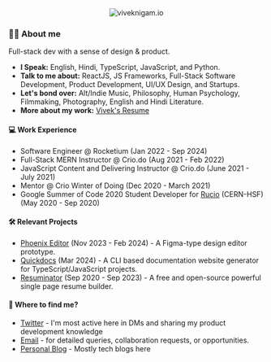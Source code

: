 <!--
**viveknigam3003/viveknigam3003** is a ✨ _special_ ✨ repository because its `README.md` (this file) appears on your GitHub profile.-->
<div align="center">
  <a>
    <img src="https://github.com/viveknigam3003/viveknigam3003/assets/30192068/21a33243-adf0-42cf-bba8-14a1ad431b21" alt="viveknigam.io" />
  </a>
</div>

### 👋🏻 About me
Full-stack dev with a sense of design & product. 

* **I Speak:** English, Hindi, TypeScript, JavaScript, and Python.
* **Talk to me about:** ReactJS, JS Frameworks, Full-Stack Software Development, Product Development, UI/UX Design, and Startups.
* **Let's bond over:** Alt/Indie Music, Philosophy, Human Psychology, Filmmaking, Photography, English and Hindi Literature.
* **More about my work:** [Vivek's Resume](https://viveknigam.io/resume)

#### 💻 Work Experience
* Software Engineer @ Rocketium (Jan 2022 - Sep 2024)
* Full-Stack MERN Instructor @ Crio.do (Aug 2021 - Feb 2022)
* JavaScript Content and Delivering Instructor @ Crio.do (June 2021 - July 2021)
* Mentor @ Crio Winter of Doing (Dec 2020 - March 2021)
* Google Summer of Code 2020 Student Developer for [Rucio](https://github.com/rucio) (CERN-HSF) (May 2020 - Sep 2020)

#### 🛠️ Relevant Projects
* [Phoenix Editor](https://github.com/viveknigam3003/canvas-editor) (Nov 2023 - Feb 2024) - A Figma-type design editor prototype.
* [Quickdocs](https://github.com/viveknigam3003/quickdocs) (Mar 2024) - A CLI based documentation website generator for TypeScript/JavaScript projects.
* [Resuminator](https://github.com/resuminator/resuminator) (Sep 2020 - Sep 2023) - A free and open-source powerful single page resume builder.

#### 👀 Where to find me?
* [Twitter](https://twitter.com/_viveknigam) - I'm most active here in DMs and sharing my product development knowledge
* [Email](mailto://viveknigam.nigam3@gmail.com) - for detailed queries, collaboration requests, or opportunities.
* [Personal Blog](https://viveknigam.io/blog) - Mostly tech blogs here
